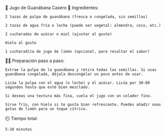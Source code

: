 🥤 Jugo de Guanábana Casero
🍈 Ingredientes:

    2 tazas de pulpa de guanábana (fresca o congelada, sin semillas)

    2 tazas de agua fría o leche (puede ser vegetal: almendra, coco, etc.)

    2 cucharadas de azúcar o miel (ajustar al gusto)

    Hielo al gusto

    1 cucharadita de jugo de limón (opcional, para resaltar el sabor)

👩‍🍳 Preparación paso a paso:

    Extrae la pulpa de la guanábana y retira todas las semillas. Si usas guanábana congelada, déjala descongelar un poco antes de usar.

    Licúa la pulpa con el agua (o leche) y el azúcar. Licúa por 30-60 segundos hasta que esté bien mezclado.

    Si deseas una textura más fina, cuela el jugo con un colador fino.

    Sirve frío, con hielo si te gusta bien refrescante. Puedes añadir unas gotas de limón para un toque cítrico.

⏲️ Tiempo total:

    5-10 minutos